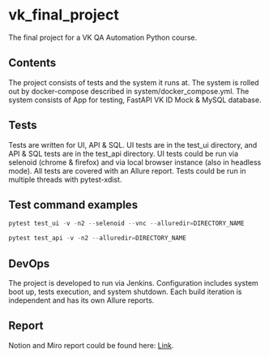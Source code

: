 # vk_final_project

The final project for a VK QA Automation Python course.

## Contents

The project consists of tests and the system it runs at.
The system is rolled out by docker-compose described in system/docker_compose.yml.
The system consists of App for testing, FastAPI VK ID Mock & MySQL database.

## Tests

Tests are written for UI, API & SQL. UI tests are in the test_ui directory, and API & SQL tests are in the test_api directory.
UI tests could be run via selenoid (chrome & firefox) and via local browser instance (also in headless mode).
All tests are covered with an Allure report. Tests could be run in multiple threads with pytest-xdist.

## Test command examples

```python
pytest test_ui -v -n2 --selenoid --vnc --alluredir=DIRECTORY_NAME
```

```python
pytest test_api -v -n2 --alluredir=DIRECTORY_NAME
```

## DevOps

The project is developed to run via Jenkins.
Configuration includes system boot up, tests execution, and system shutdown.
Each build iteration is independent and has its own Allure reports.

## Report

Notion and Miro report could be found here:
[Link](https://tmlnv.notion.site/VK-QA-Automation-Python-Final-Project-b04aab27088e408eb4c5ba70dbe21840).
